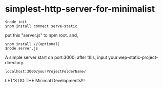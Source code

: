 # simplest-http-server-for-minimalist

```
$node init
$npm install connect serve-static 
```

put this "server.js" to npm root.
and,
```
$npm install //(optional)
$node server.js
```

A simple server start on port:3000;
after this, input your wep-static-project-directory.
```
localhost:3000/yourProjectFolderName/
```

LET'S DO THE Minimal Developments!!!
